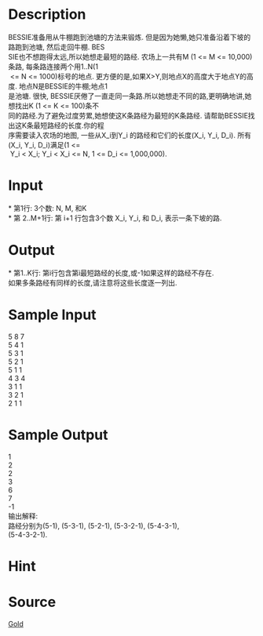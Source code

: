 
# Description

<div class="content"><div>BESSIE准备用从牛棚跑到池塘的方法来锻炼. 但是因为她懒,她只准备沿着下坡的路跑到池塘, 然后走回牛棚. BES</div>
<div>SIE也不想跑得太远,所以她想走最短的路经. 农场上一共有M (1 &lt;= M &lt;= 10,000)条路, 每条路连接两个用1..N(1</div>
<div> &lt;= N &lt;= 1000)标号的地点. 更方便的是,如果X&gt;Y,则地点X的高度大于地点Y的高度. 地点N是BESSIE的牛棚;地点1</div>
<div>是池塘. 很快, BESSIE厌倦了一直走同一条路.所以她想走不同的路,更明确地讲,她想找出K (1 &lt;= K &lt;= 100)条不</div>
<div>同的路经.为了避免过度劳累,她想使这K条路经为最短的K条路经. 请帮助BESSIE找出这K条最短路经的长度.你的程</div>
<div>序需要读入农场的地图, 一些从X_i到Y_i 的路经和它们的长度(X_i, Y_i, D_i). 所有(X_i, Y_i, D_i)满足(1 &lt;=</div>
<div> Y_i &lt; X_i; Y_i &lt; X_i &lt;= N, 1 &lt;= D_i &lt;= 1,000,000).</div></div>

# Input

<div class="content"><div>* 第1行: 3个数: N, M, 和K</div>
<div>* 第 2..M+1行: 第 i+1 行包含3个数 X_i, Y_i, 和 D_i, 表示一条下坡的路.</div></div>

# Output

<div class="content"><div>* 第1..K行: 第i行包含第i最短路经的长度,或-1如果这样的路经不存在.</div>
<div>如果多条路经有同样的长度,请注意将这些长度逐一列出.</div></div>

# Sample Input

<div class="content"><span class="sampledata">5 8 7<br/>
5 4 1<br/>
5 3 1<br/>
5 2 1<br/>
5 1 1<br/>
4 3 4<br/>
3 1 1<br/>
3 2 1<br/>
2 1 1<br/>
</span></div>

# Sample Output

<div class="content"><span class="sampledata">1<br/>
2<br/>
2<br/>
3<br/>
6<br/>
7<br/>
-1<br/>
输出解释:<br/>
路经分别为(5-1), (5-3-1), (5-2-1), (5-3-2-1), (5-4-3-1),<br/>
(5-4-3-2-1).</span></div>

# Hint

<div class="content"><p></p></div>

# Source

<div class="content"><p><a href="problemset.php?search=Gold">Gold</a></p></div>

